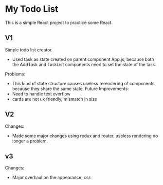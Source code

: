 # My Todo List

This is a simple React project to practice some React. 


## V1 
 Simple todo list creator. 
  - Used task as state created on parent component App.js, 
    because both the AddTask and TaskList components need to set the state of the task.  
    
 Problems:
  - This kind of state structure causes useless rerendering of components because they share the same state.
 Future Improvements:
  - Need to handle text overflow
  - cards are not ux friendly, mismatch in size
  
## V2
 Changes:
  - Made some major changes using redux and router. useless rendering no longer a problem.
  
## v3 
 Changes:
  - Major overhaul on the appearance, css
 
  
